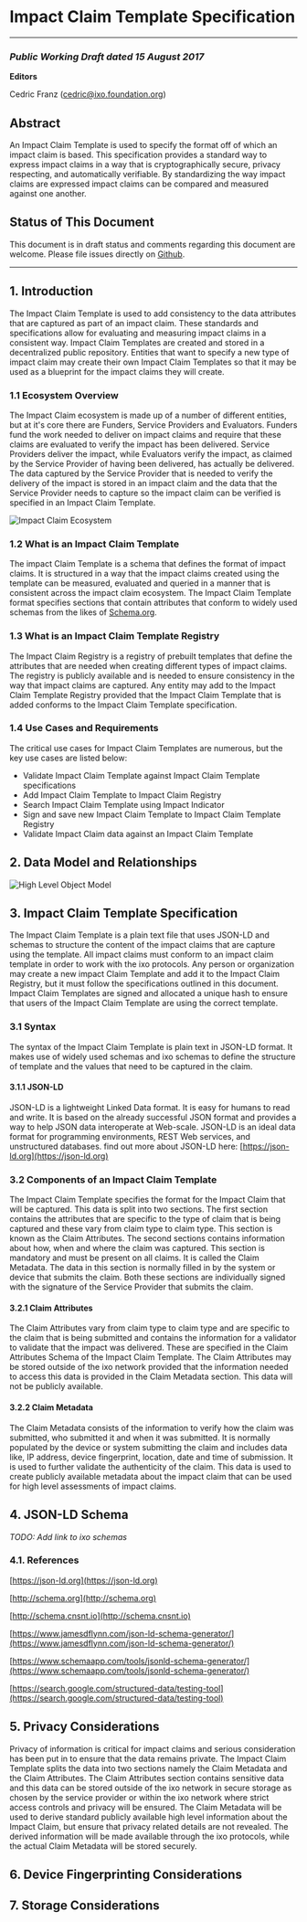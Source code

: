 # Impact Claim Template Specification

***

### _Public Working Draft dated 15 August 2017_
**Editors**

Cedric Franz (cedric@ixo.foundation.org)

## Abstract
An Impact Claim Template is used to specify the format off of which an impact claim is based.  This specification provides a standard way to express impact claims in a way that is cryptographically secure, privacy respecting, and automatically verifiable.  By standardizing the way impact claims are expressed impact claims can be compared and measured against one another.

## Status of This Document
This document is in draft status and comments regarding this document are welcome. Please file issues directly on [Github](https://github.com/TrustlabTech/Amply-Platform/issues).

***

## 1. Introduction
The Impact Claim Template is used to add consistency to the data attributes that are captured as part of an impact claim.  These standards and specifications allow for evaluating and measuring impact claims in a consistent way.  Impact Claim Templates are created and stored in a decentralized public repository.  Entities that want to specify a new type of impact claim may create their own Impact Claim Templates so that it may be used as a blueprint for the impact claims they will create. 
 
### 1.1 Ecosystem Overview
The Impact Claim ecosystem is made up of a number of different entities, but at it's core there are Funders, Service Providers and Evaluators. Funders fund the work needed to deliver on impact claims and require that these claims are evaluated to verify the impact has been delivered.  Service Providers deliver the impact, while Evaluators verify the impact, as claimed by the Service Provider of having been delivered, has actually be delivered. The data captured by the Service Provider that is needed to verify the delivery of the impact is stored in an impact claim and the data that the Service Provider needs to capture so the impact claim can be verified is specified in an Impact Claim Template.

![Impact Claim Ecosystem](https://github.com/TrustlabTech/Amply-Platform/blob/master/images/Use%20Cases.png)

### 1.2 What is an Impact Claim Template
The impact Claim Template is a schema that defines the format of impact claims.  It is structured in a way that the impact claims created using the template can be measured, evaluated and queried in a manner that is consistent across the impact claim ecosystem. The Impact Claim Template format specifies sections that contain attributes that conform to widely used schemas from the likes of [Schema.org](http://www.schema.org). 

### 1.3 What is an Impact Claim Template Registry
The Impact Claim Registry is a registry of prebuilt templates that define the attributes that are needed when creating different types of impact claims.  The registry is publicly available and is needed to ensure consistency in the way that impact claims are captured.  Any entity may add to the Impact Claim Template Registry provided that the Impact Claim Template that is added conforms to the Impact Claim Template specification.

### 1.4 Use Cases and Requirements
The critical use cases for Impact Claim Templates are numerous, but the key use cases are listed below:
* Validate Impact Claim Template against Impact Claim Template specifications
* Add Impact Claim Template to Impact Claim Registry
* Search Impact Claim Template using Impact Indicator
* Sign and save new Impact Claim Template to Impact Claim Template Registry
* Validate Impact Claim data against an Impact Claim Template

## 2. Data Model and Relationships
![High Level Object Model](https://github.com/TrustlabTech/Amply-Platform/blob/master/images/Template%20Object%20Model.png)

## 3. Impact Claim Template Specification
The Impact Claim Template is a plain text file that uses JSON-LD and schemas to structure the content of the impact claims that are capture using the template. All impact claims must conform to an impact claim template in order to work with the ixo protocols.  Any person or organization may create a new impact Claim Template and add it to the Impact Claim Registry, but it must follow the specifications outlined in this document.  Impact Claim Templates are signed and allocated a unique hash to ensure that users of the Impact Claim Template are using the correct template. 

### 3.1 Syntax
The syntax of the Impact Claim Template is plain text in JSON-LD format.  It makes use of widely used schemas and ixo schemas to define the structure of template and the values that need to be captured in the claim.

#### 3.1.1 JSON-LD
JSON-LD is a lightweight Linked Data format. It is easy for humans to read and write. It is based on the already successful JSON format and provides a way to help JSON data interoperate at Web-scale. JSON-LD is an ideal data format for programming environments, REST Web services, and unstructured databases.
find out more about JSON-LD here: [https://json-ld.org](https://json-ld.org)

### 3.2 Components of an Impact Claim Template
The Impact Claim Template specifies the format for the Impact Claim that will be captured.  This data is split into two sections.  The first section contains the attributes that are specific to the type of claim that is being captured and these vary from claim type to claim type.  This section is known as the Claim Attributes.  The second sections contains information about how, when and where the claim was captured.  This section is mandatory and must be present on all claims.  It is called the Claim Metadata.  The data in this section is normally filled in by the system or device that submits the claim.  Both these sections are individually signed with the signature of the Service Provider that submits the claim.

#### 3.2.1 Claim Attributes
The Claim Attributes vary from claim type to claim type and are specific to the claim that is being submitted and contains the information for a validator to validate that the impact was delivered.  These are specified in the Claim Attributes Schema of the Impact Claim Template. The Claim Attributes may be stored outside of the ixo network provided that the information needed to access this data is provided in the Claim Metadata section.  This data will not be publicly available.

#### 3.2.2 Claim Metadata
The Claim Metadata consists of the information to verify how the claim was submitted, who submitted it and when it was submitted. It is normally populated by the device or system submitting the claim and includes data like, IP address, device fingerprint, location, date and time of submission.  It is used to further validate the authenticity of the claim.  This data is used to create publicly available metadata about the impact claim that can be used for high level assessments of impact claims.

## 4. JSON-LD Schema
_TODO: Add link to ixo schemas_

### 4.1. References
[https://json-ld.org](https://json-ld.org)

[http://schema.org](http://schema.org)

[http://schema.cnsnt.io](http://schema.cnsnt.io)

[https://www.jamesdflynn.com/json-ld-schema-generator/](https://www.jamesdflynn.com/json-ld-schema-generator/)

[https://www.schemaapp.com/tools/jsonld-schema-generator/](https://www.schemaapp.com/tools/jsonld-schema-generator/)

[https://search.google.com/structured-data/testing-tool](https://search.google.com/structured-data/testing-tool)


## 5. Privacy Considerations
Privacy of information is critical for impact claims and serious consideration has been put in to ensure that the data remains private.  The Impact Claim Template splits the data into two sections namely the Claim Metadata and the Claim Attributes.  The Claim Attributes section contains sensitive data and this data can be stored outside of the ixo network in secure storage as chosen by the service provider or within the ixo network where strict access controls and privacy will be ensured. The Claim Metadata will be used to derive standard publicly available high level information about the Impact Claim, but ensure that privacy related details are not revealed.  The derived information will be made available through the ixo protocols, while the actual Claim Metadata will be stored securely.

## 6. Device Fingerprinting Considerations

## 7. Storage Considerations

